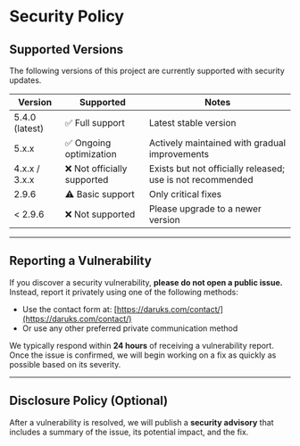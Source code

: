 # Security Policy

## Supported Versions

The following versions of this project are currently supported with security updates.

| Version        | Supported               | Notes |
|---------------|-------------------------|-------|
| 5.4.0 (latest) | ✅ Full support         | Latest stable version |
| 5.x.x         | ✅ Ongoing optimization | Actively maintained with gradual improvements |
| 4.x.x / 3.x.x | ❌ Not officially supported | Exists but not officially released; use is not recommended |
| 2.9.6         | ⚠️ Basic support       | Only critical fixes |
| < 2.9.6       | ❌ Not supported       | Please upgrade to a newer version |

---

## Reporting a Vulnerability

If you discover a security vulnerability, **please do not open a public issue.**  
Instead, report it privately using one of the following methods:

- Use the contact form at: [https://daruks.com/contact/](https://daruks.com/contact/)  
- Or use any other preferred private communication method

We typically respond within **24 hours** of receiving a vulnerability report.  
Once the issue is confirmed, we will begin working on a fix as quickly as possible based on its severity.

---

## Disclosure Policy (Optional)

After a vulnerability is resolved, we will publish a **security advisory** that includes a summary of the issue, its potential impact, and the fix.
